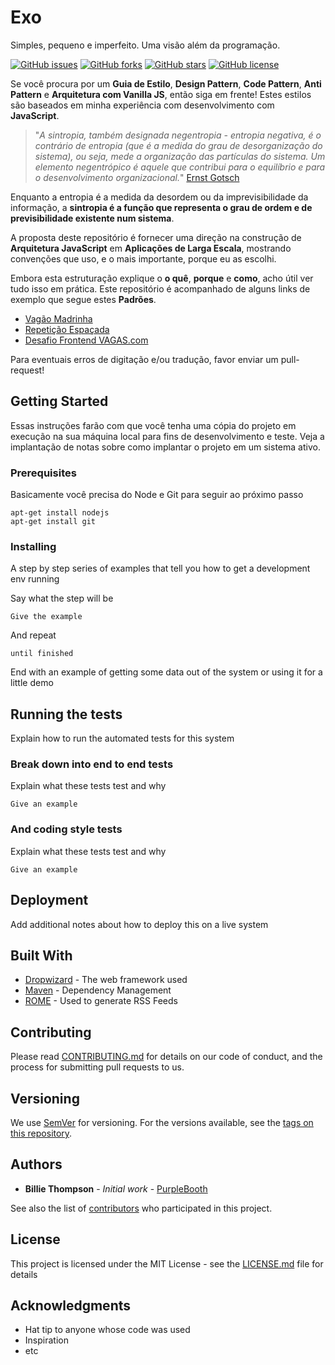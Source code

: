# Exo

Simples, pequeno e imperfeito. Uma visão além da programação.

[![GitHub issues](https://img.shields.io/github/issues/oneoffjs/exo.svg)](https://github.com/oneoffjs/exo/issues)
[![GitHub forks](https://img.shields.io/github/forks/oneoffjs/exo.svg)](https://github.com/oneoffjs/exo/network)
[![GitHub stars](https://img.shields.io/github/stars/oneoffjs/exo.svg)](https://github.com/oneoffjs/exo/stargazers)
[![GitHub license](https://img.shields.io/github/license/oneoffjs/exo.svg)](https://github.com/oneoffjs/exo/blob/master/LICENSE)

Se você procura por um **Guia de Estilo**, **Design Pattern**, **Code Pattern**, **Anti Pattern** e **Arquitetura com Vanilla JS**, então siga em frente! Estes estilos são baseados em minha experiência com desenvolvimento com **JavaScript**.

> "*A sintropia, também designada negentropia - entropia negativa, é o contrário de entropia (que é a medida do grau de desorganização do sistema), ou seja, mede a organização das partículas do sistema. Um elemento negentrópico é aquele que contribui para o equilíbrio e para o desenvolvimento organizacional.*" [Ernst Gotsch](http://agendagotsch.com/)

Enquanto a entropia é a medida da desordem ou da imprevisibilidade da informação, a **sintropia é a função que representa o grau de ordem e de previsibilidade existente num sistema**.

A proposta deste repositório é fornecer uma direção na construção de **Arquitetura JavaScript** em **Aplicações de Larga Escala**, mostrando convenções que uso, e o mais importante, porque eu as escolhi.

Embora esta estruturação explique o **o quê**, **porque** e **como**, acho útil ver tudo isso em prática. Este repositório é acompanhado de alguns links de exemplo que segue estes **Padrões**.

  * [Vagão Madrinha](https://github.com/oneoffjs/vagao-madrinha)
  * [Repetição Espaçada](https://github.com/oneoffjs/repeticao-espacada)
  * [Desafio Frontend VAGAS.com](https://github.com/oneoffjs/desafio-front-end)

Para eventuais erros de digitação e/ou tradução, favor enviar um pull-request!

## Getting Started

Essas instruções farão com que você tenha uma cópia do projeto em execução na sua máquina local para fins de desenvolvimento e teste. Veja a implantação de notas sobre como implantar o projeto em um sistema ativo.

### Prerequisites

Basicamente você precisa do Node e Git para seguir ao próximo passo

```
apt-get install nodejs
apt-get install git
```

### Installing

A step by step series of examples that tell you how to get a development env running

Say what the step will be

```
Give the example
```

And repeat

```
until finished
```

End with an example of getting some data out of the system or using it for a little demo

## Running the tests

Explain how to run the automated tests for this system

### Break down into end to end tests

Explain what these tests test and why

```
Give an example
```

### And coding style tests

Explain what these tests test and why

```
Give an example
```

## Deployment

Add additional notes about how to deploy this on a live system

## Built With

* [Dropwizard](http://www.dropwizard.io/1.0.2/docs/) - The web framework used
* [Maven](https://maven.apache.org/) - Dependency Management
* [ROME](https://rometools.github.io/rome/) - Used to generate RSS Feeds

## Contributing

Please read [CONTRIBUTING.md](https://gist.github.com/PurpleBooth/b24679402957c63ec426) for details on our code of conduct, and the process for submitting pull requests to us.

## Versioning

We use [SemVer](http://semver.org/) for versioning. For the versions available, see the [tags on this repository](https://github.com/your/project/tags).

## Authors

* **Billie Thompson** - *Initial work* - [PurpleBooth](https://github.com/PurpleBooth)

See also the list of [contributors](https://github.com/your/project/contributors) who participated in this project.

## License

This project is licensed under the MIT License - see the [LICENSE.md](LICENSE.md) file for details

## Acknowledgments

* Hat tip to anyone whose code was used
* Inspiration
* etc
